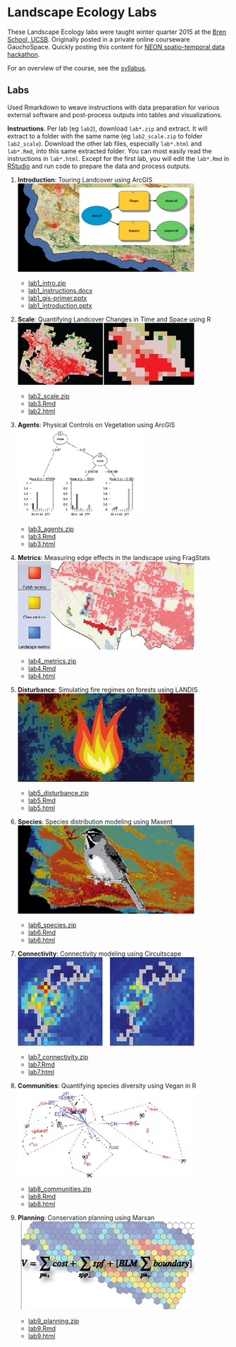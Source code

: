 # Landscape Ecology Labs

These Landscape Ecology labs were taught winter quarter 2015 at the [Bren School, UCSB](http://www.bren.ucsb.edu). Originally posted in a private online courseware GauchoSpace. Quickly posting this content for [NEON spatio-temporal data hackathon](http://www.neoninc.org/updates-events/events/hackathon-spatio-temporal-data-lesson-building).

For an overview of the course, see the [syllabus](https://github.com/bbest/landscape-ecology-labs/raw/gh-pages/syllabus.pdf).

## Labs

Used Rmarkdown to weave instructions with data preparation for various external software and post-process outputs into tables and visualizations.

**Instructions**. Per lab (eg `lab2`), download `lab*.zip` and extract. It will extract to a folder with the same name (eg `lab2_scale.zip` to folder `lab2_scale`). Download the other lab files, especially `lab*.html` and `lab*.Rmd`, into this same extracted folder. You can most easily read the instructions in `lab*.html`. Except for the first lab, you will edit the `lab*.Rmd` in [RStudio](https://www.rstudio.com/) and run code to prepare the data and process outputs.

1. **Introduction**: Touring Landcover using ArcGIS
    ![lab1_thumb.png](lab1_thumb.png)
    - [lab1_intro.zip](lab1_intro.zip)
    - [lab1_instructions.docx](lab1_instructions.docx)
    - [lab1_gis-primer.pptx](lab1_gis-primer.pptx)
    - [lab1_introduction.pptx](lab1_introduction.pptx)

1. **Scale**: Quantifying Landcover Changes in Time and Space using R
    ![lab2_thumb.png](lab2_thumb.png)
    - [lab2_scale.zip](lab2_scale.zip)
    - [lab3.Rmd](https://github.com/bbest/landscape-ecology-labs/blob/gh-pages/lab3.Rmd)
    - [lab2.html](lab2.html)

1. **Agents**: Physical Controls on Vegetation using ArcGIS
    ![lab3_thumb.png](lab3_thumb.png)
    - [lab3_agents.zip](lab3_agents.zip)
    - [lab3.Rmd](https://github.com/bbest/landscape-ecology-labs/blob/gh-pages/lab3.Rmd)
    - [lab3.html](lab3.html)

1. **Metrics**: Measuring edge effects in the landscape using FragStats
    ![lab4_thumb.png](lab4_thumb.png)
    - [lab4_metrics.zip](lab4_metrics.zip)
    - [lab4.Rmd](https://github.com/bbest/landscape-ecology-labs/blob/gh-pages/lab4.Rmd)
    - [lab4.html](lab4.html)

1. **Disturbance**: Simulating fire regimes on forests using LANDIS
    ![lab5_thumb.png](lab5_thumb.png)
    - [lab5_disturbance.zip](lab5_disturbance.zip)
    - [lab5.Rmd](https://github.com/bbest/landscape-ecology-labs/blob/gh-pages/lab5.Rmd)
    - [lab5.html](lab5.html)

1. **Species**:  Species distribution modeling using Maxent
    ![lab6_thumb.png](lab6_thumb.png)
    - [lab6_species.zip](lab6_species.zip)
    - [lab6.Rmd](https://github.com/bbest/landscape-ecology-labs/blob/gh-pages/lab6.Rmd)
    - [lab6.html](lab6.html)

1. **Connectivity**: Connectivity modeling using Circuitscape
    ![lab7_thumb.png](lab7_thumb.png)
    - [lab7_connectivity.zip](lab7_connectivity.zip)
    - [lab7.Rmd](https://github.com/bbest/landscape-ecology-labs/blob/gh-pages/lab7.Rmd)
    - [lab7.html](lab7.html)

1. **Communities**: Quantifying species diversity using Vegan in R
    ![lab8_thumb.png](lab8_thumb.png)
    - [lab8_communities.zip](lab8_communities.zip)
    - [lab8.Rmd](https://github.com/bbest/landscape-ecology-labs/blob/gh-pages/lab8.Rmd)
    - [lab8.html](lab8.html)

1. **Planning**: Conservation planning using Marxan
    ![lab9_thumb.png](lab9_thumb.png)
    - [lab9_planning.zip](lab9_planning.zip)
    - [lab9.Rmd](https://github.com/bbest/landscape-ecology-labs/blob/gh-pages/lab9.Rmd)
    - [lab9.html](lab9.html)

<!-- pandoc README.md -f markdown_github -o index.html -->
